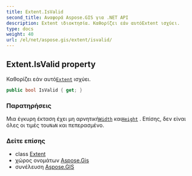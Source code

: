 ```yaml
---
title: Extent.IsValid
second_title: Αναφορά Aspose.GIS για .NET API
description: Extent ιδιοκτησία. Καθορίζει εάν αυτόExtent ισχύει.
type: docs
weight: 40
url: /el/net/aspose.gis/extent/isvalid/
---
```

## Extent.IsValid property

Καθορίζει εάν αυτό[`Extent`](../) ισχύει.

```csharp
public bool IsValid { get; }
```

### Παρατηρήσεις

Μια έγκυρη έκταση έχει μη αρνητική[`Width`](../width/) και[`Height`](../height/) . Επίσης, δεν είναι όλες οι τιμές του`NaN` και πεπερασμένο.

### Δείτε επίσης

* class [Extent](../)
* χώρος ονομάτων [Aspose.Gis](../../extent/)
* συνέλευση [Aspose.GIS](../../../)


